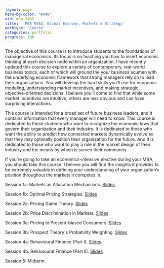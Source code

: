 ```yaml
---
layout: page
hero-bg-color: "#000"
uid: mba-9483
title:  'MBA 9483: Global Economy, Markets & Strategy'
worktype: 'Course'
categories: portfolio
progress: 100
---
```


<p>The objective of this course is to introduce students to the foundations of managerial economics.  Its focus is on teaching you how to insert economic thinking at each decision node within an organization. I have recently updated this course to explore a variety of contemporary, real-world business topics, each of which will ground the your business acumen with the underlying economic framework that strong managers rely on to lead their organizations.  You will develop the hard skills you’ll use for economic modeling, understanding market incentives, and making strategic, objective-oriented decisions.  I believe you’ll come to find that while some market incentives are intuitive, others are less obvious and can have surprising interactions.</p> 

<p>This course is intended for a broad set of future business leaders, and it contains information that every manager will need to know.  This course is dedicated to those students who want to recognize the economic laws that govern their organization and their industry.  It is dedicated to those who want the ability to predict how connected markets dynamically evolve so that they may optimally position their organization for the future.  And it is dedicated to those who want to play a role in the market design of their industry and the means by which is serves their community.</p>

<p>If you’re going to take an economics-intensive elective during your MBA, you should take this course.  I believe you will find the insights it provides to be extremely valuable in defining your understanding of your organization’s position throughout the markets it competes in.</p>

Session 1a: Markets as Allocation Mechanisms. [Slides](https://josh-r-foster.github.io/courses/mba-9483/lectures/session-1a.html)

Session 1b: Optimal Pricing Strategies. [Slides](https://josh-r-foster.github.io/courses/mba-9483/lectures/session-1b.html)

Session 2a: Pricing Game Theory. [Slides](https://josh-r-foster.github.io/courses/mba-9483/lectures/session-2aa.html)

Session 2b: Price Discrimination in Markets. [Slides](https://josh-r-foster.github.io/courses/mba-9483/lectures/session-2bb.html)

Session 3a: Pricing to Present-biased Consumers. [Slides](https://josh-r-foster.github.io/courses/mba-9483/lectures/session-3aa.html)

Session 3b: Prospect Theory's Probability Weighting. [Slides](https://josh-r-foster.github.io/courses/mba-9483/lectures/session-3bb.html)

Session 4a: Behavioural Finance (Part I). [Slides](https://josh-r-foster.github.io/courses/mba-9483/lectures/session-4aa.html)

Session 4b: Behavioural Finance (Part II). [Slides](https://josh-r-foster.github.io/courses/mba-9483/lectures/session-4bb.html)

Session 5: Midterm. 

<!-- 

Session 5a: Double Marginalization Problems. [Slides](https://josh-r-foster.github.io/courses/mba-9483/lectures/session-5a.html)

Session 5b: Vertical Integration Problems. [Slides](https://josh-r-foster.github.io/courses/mba-9483/lectures/session-5b.html)

Session 6: Midterm. 

Session 7a: Introduction to Asymmetric Information. [Slides](https://josh-r-foster.github.io/courses/mba-9483/lectures/session-7a.html)

Session 7b: Principal-agent Problems. [Slides](https://josh-r-foster.github.io/courses/mba-9483/lectures/session-7b.html)

Session 8a: Matching Markets. [Slides](https://josh-r-foster.github.io/courses/mba-9483/lectures/session-8a.html)

Session 8b: The Economics of Crowdfunding. [Slides](https://josh-r-foster.github.io/courses/mba-9483/lectures/session-8b.html)

Session 9a: Externalities and Behavioural Nudging. [Slides](https://josh-r-foster.github.io/courses/mba-9483/lectures/session-9a.html)

Session 9b: Behavioural Finance and Loss Averse Investors. [Slides](https://josh-r-foster.github.io/courses/mba-9483/lectures/session-9b.html)

Session 10a: Product Adoption and Present Biased Consumers. [Slides](https://josh-r-foster.github.io/courses/mba-9483/lectures/session-10a.html)

Session 10b: Final Review. [Slides](https://josh-r-foster.github.io/courses/mba-9483/lectures/session-10b.html)

--> 
